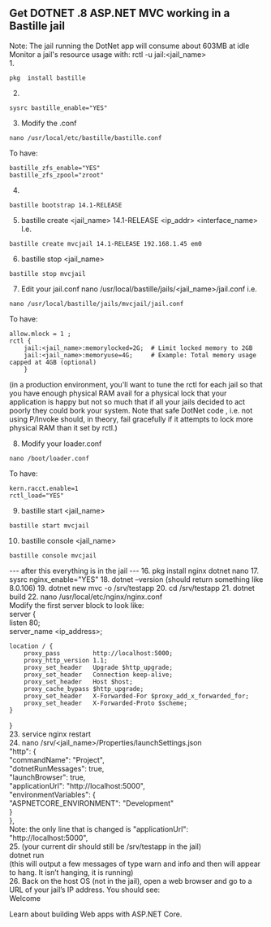 ## Get DOTNET .8 ASP.NET MVC working in a Bastille jail
Note:  The jail running the DotNet app will consume about 603MB at idle  
Monitor a jail's resource usage with: rctl -u jail:<jail_name>  
1.  
```
pkg  install bastille
```
2.
```
sysrc bastille_enable="YES"
```
3. Modify the .conf
```
nano /usr/local/etc/bastille/bastille.conf
```
To have:
```
bastille_zfs_enable="YES"                                                 
bastille_zfs_zpool="zroot"
```                                                 
4.
```
bastille bootstrap 14.1-RELEASE
```
5. bastille create <jail_name> 14.1-RELEASE <ip_addr> <interface_name>  
I.e.
```
bastille create mvcjail 14.1-RELEASE 192.168.1.45 em0
```
6. bastille stop <jail_name>
```
bastille stop mvcjail
```
7. Edit your jail.conf  nano /usr/local/bastille/jails/<jail_name>/jail.conf
i.e.
```
nano /usr/local/bastille/jails/mvcjail/jail.conf
```
To have:
```
allow.mlock = 1 ;  
rctl {  
    jail:<jail_name>:memorylocked=2G;  # Limit locked memory to 2GB  
    jail:<jail_name>:memoryuse=4G;     # Example: Total memory usage capped at 4GB (optional)  
    }
```
(in a production environment, you'll want to tune the rctl for each jail so that you have enough physical RAM avail for a physical lock that your application is happy but not so much that if all your jails decided to act poorly they could bork your system.  Note that safe DotNet code , i.e. not using P/Invoke should, in theory, fail gracefully if it attempts to lock more physical RAM than it set by rctl.)  

8. Modify your loader.conf
```
nano /boot/loader.conf
```
To have:
```
kern.racct.enable=1  
rctl_load="YES"
```
9. bastille start <jail_name>
```
bastille start mvcjail
```
10. bastille console <jail_name>
```
bastille console mvcjail
```
--- after this everything is in the jail ---
16. pkg install nginx dotnet nano
17. sysrc nginx_enable="YES"
18. dotnet –version  (should return something like 8.0.106)
19. dotnet new mvc -o /srv/testapp
20. cd /srv/testapp
21. dotnet build
22. nano /usr/local/etc/nginx/nginx.conf     
Modify the first server block to look like:  
server {  
    listen 80;  
    server_name <ip_address>;  

    location / {  
        proxy_pass         http://localhost:5000;  
        proxy_http_version 1.1;  
        proxy_set_header   Upgrade $http_upgrade;  
        proxy_set_header   Connection keep-alive;  
        proxy_set_header   Host $host;  
        proxy_cache_bypass $http_upgrade;  
        proxy_set_header   X-Forwarded-For $proxy_add_x_forwarded_for;  
        proxy_set_header   X-Forwarded-Proto $scheme;  
    }  
}  
23. service nginx restart    
24. nano /srv/<jail_name>/Properties/launchSettings.json  
    "http": {  
      "commandName": "Project",  
      "dotnetRunMessages": true,  
      "launchBrowser": true,  
      "applicationUrl": "http://localhost:5000",  
      "environmentVariables": {  
        "ASPNETCORE_ENVIRONMENT": "Development"  
      }  
    },  
Note: the only line that is changed is "applicationUrl": "http://localhost:5000",  
25. (your current dir should still be /srv/testapp in the jail)  
dotnet run  
(this will output a few messages of type warn and info and then will appear to hang. It isn’t hanging, it is running)  
26. Back on the host OS (not in the jail), open a web browser and go to a URL of your jail’s IP address.  You should see:   
Welcome  
  
Learn about building Web apps with ASP.NET Core.  




